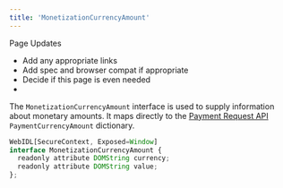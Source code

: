 ```yaml
---
title: 'MonetizationCurrencyAmount'
---
```


<div class="draft"><div class="title">Page Updates</div><ul><li>Add any appropriate links</li><li>Add spec and browser compat if appropriate</li><li>Decide if this page is even needed</li><li></li></ul></div>

The `MonetizationCurrencyAmount` interface is used to supply information about monetary amounts. It maps directly to the <a href="https://www.w3.org/TR/payment-request/#dom-paymentcurrencyamount" target="_blank">Payment Request API</a> `PaymentCurrencyAmount` dictionary.

```js
WebIDL[SecureContext, Exposed=Window]
interface MonetizationCurrencyAmount {
  readonly attribute DOMString currency;
  readonly attribute DOMString value;
};
```